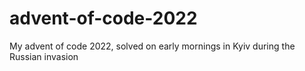 # advent-of-code-2022

My advent of code 2022, solved on early mornings in Kyiv during the Russian invasion
